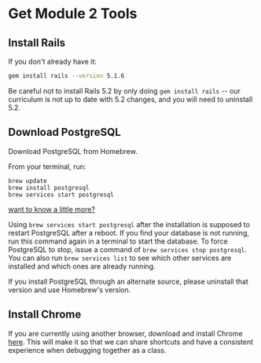 # Get Module 2 Tools

## Install Rails

If you don't already have it: 
```bash
gem install rails --version 5.1.6
```

Be careful not to install Rails 5.2 by only doing `gem install rails` -- our curriculum is not up to date with 5.2 changes, and you will need to uninstall 5.2.

## Download PostgreSQL

Download PostgreSQL from Homebrew.

From your terminal, run:

```
brew update
brew install postgresql
brew services start postgresql
```
[want to know a little more?](http://www.fyquah.me/setup-postgresql-on-os-x)

Using `brew services start postgresql` after the installation is supposed to restart PostgreSQL after a reboot. If you find your database is not running, run this command again in a terminal to start the database. To force PostgreSQL to stop, issue a command of `brew services stop postgresql`. You can also run `brew services list` to see which other services are installed and which ones are already running.

If you install PostgreSQL through an alternate source, please uninstall that version and use Homebrew's version.


## Install Chrome

If you are currently using another browser, download and install Chrome [here](https://www.google.com/chrome/). This will make it so that we can share shortcuts and have a consistent experience when debugging together as a class.
